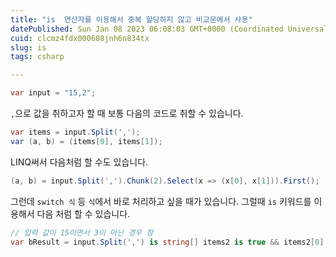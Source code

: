 ```yaml
---
title: "is  연산자를 이용해서 중복 할당하지 않고 비교문에서 사용"
datePublished: Sun Jan 08 2023 06:08:03 GMT+0000 (Coordinated Universal Time)
cuid: clcmz4fdx000608jnh6n834tx
slug: is
tags: csharp

---
```


```csharp
var input = "15,2";
```

`,`으로 값을 취하고자 할 때 보통 다음의 코드로 취할 수 있습니다.

```csharp
var items = input.Split(',');
var (a, b) = (items[0], items[1]);
```

LINQ써서 다음처럼 할 수도 있습니다.

```csharp
(a, b) = input.Split(',').Chunk(2).Select(x => (x[0], x[1])).First();
```

그런데 `switch 식` 등 `식`에서 바로 처리하고 싶을 때가 있습니다. 그럴때 `is` 키워드를 이용해서 다음 처럼 할 수 있습니다.

```csharp
// 입력 값이 15이면서 3이 아닌 경우 참
var bResult = input.Split(',') is string[] items2 is true && items2[0] is "15" && items2[1] is not "3";
```